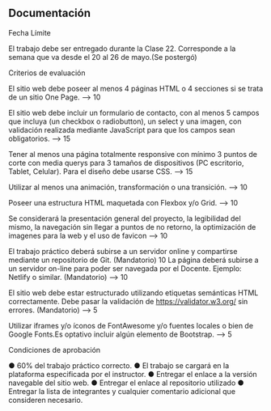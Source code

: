 ## Documentación

Fecha Límite

El trabajo debe ser entregado durante la Clase 22.
Corresponde a la semana que va desde el 20 al 26 de mayo.(Se postergó)

Criterios de evaluación

El sitio web debe poseer al menos 4 páginas HTML o 4 secciones si se trata de un sitio One Page. --> 10

El sitio web debe incluir un formulario de contacto, con al menos 5 campos que incluya (un checkbox o radiobutton), un select y una imagen, con validación realizada mediante JavaScript para que los campos sean obligatorios. --> 15

Tener al menos una página totalmente responsive con mínimo 3 puntos de corte con media querys para 3 tamaños de dispositivos (PC escritorio, Tablet, Celular). Para el diseño debe usarse CSS. --> 15

Utilizar al menos una animación, transformación o una transición. --> 10

Poseer una estructura HTML maquetada con Flexbox y/o Grid. --> 10

Se considerará la presentación general del proyecto, la legibilidad del mismo, la navegación sin llegar a puntos de no retorno, la optimización de imagenes para la web y el uso de favicon --> 10

El trabajo práctico deberá subirse a un servidor online y compartirse mediante un repositorio de Git. (Mandatorio) 10 La página deberá subirse a un servidor on-line para poder ser navegada por el Docente. Ejemplo: Netlify o similar. (Mandatorio) --> 10

El sitio web debe estar estructurado utilizando etiquetas semánticas HTML correctamente. Debe pasar la validación de https://validator.w3.org/ sin errores. (Mandatorio) --> 5

Utilizar iframes y/o íconos de FontAwesome y/o fuentes locales o bien de Google Fonts.Es optativo incluir algún elemento de Bootstrap. --> 5

Condiciones de aprobación

● 60% del trabajo práctico correcto.
● El trabajo se cargará en la plataforma especificada por el instructor.
● Entregar el enlace a la versión navegable del sitio web.
● Entregar el enlace al repositorio utilizado
● Entregar la lista de integrantes y cualquier comentario adicional que consideren necesario.
